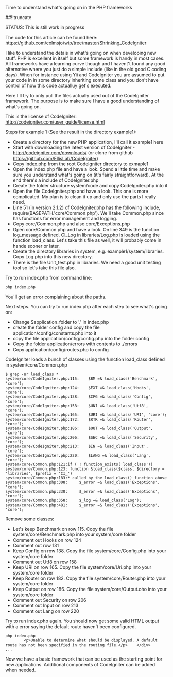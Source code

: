 Time to understand what's going on in the PHP frameworks

[meta:author]: <> (Jonas Colmsjo)
[meta:title]: <> (Shrinking CodeIgniter Details)
[meta:date]: <> (2012-08-10)
[meta:nested:key]: <> (Metadata value)

##!!truncate


STATUS: This is still work in progress

The code for this article can be found here: https://github.com/colmsjo/wip/tree/master/Shrinking_CodeIgniter

I like to understand the detais in what's going on when developing new stuff. PHP is excellent in itself but some framework is handy in most cases. All frameworks have a learning curve though and I havent't found any good alternative where you just do a simple include (like in the old good C coding days). When for instance using Yii and CodeIgniter you are assumed to put your code in in some directory inheriting some class and you don't have control of how this code actualluy get's executed.

Here I'll try to only pull the files actually used out of the CodeIgniter framework. The purpose is to make sure I have a good understanding of what's going on.

This is the license of CodeIgniter: http://codeigniter.com/user_guide/license.html

Steps for example 1 (See the result in the directory example1):
* Create a directory for the new PHP application, I'll call it example1 here
* Start with downloading the latest version of CodeIgniter - http://codeigniter.com/downloads/ (or clone from github https://github.com/EllisLab/CodeIgniter)
* Copy index.php from the root CodeIgniter directory to exmaple1
* Open the index.php file and have a look. Spend a little time and make sure you understand what's going on (it's fairly straightforward). At the end there's a include of CodeIgniter.php
* Create the folder structure system/code and copy CodeIgniter.php into it
* Open the file CodeIgniter.php and have a look. This one is more complicated. My plan is to clean it up and only use the parts I really need.
* Line 51 (in version 2.1.2) of CodeIgniter.php has the following include, require(BASEPATH.'core/Common.php'). We'll take Common.php since has functions for error management and logging. 
* Copy core/Common.php and also core/Exceptions.php
* Open core/Common.php and have a look. On line 349 is the function log_message defined. CI_Log in libraries/Log.php is loaded using the function load_class. Let's take this file as well, it will probably come in hande sooner or later.
* Create the directory libraries in system, e.g. example1/system/libraries. Copy Log.php into this new directory.
* There is the file Unit_test.php in libraries. We need a good unit testing tool so let's take this file also.

Try to run index.php from command line:
```
php index.php
```

You'll get an error complaining about the paths.

Next steps. You can try to run index.php after each step to see what's going on:

 * Change $application_folder to '.' in index.php 
 * create the folder config and copy the file application/config/constants.php into it
 * copy the file application/config/config.php into the folder config
 * Copy the folder application/errors with contents to ./errors
 * Copy application/config/routes.php to config

CodeIgniter loads a bunch of classes using the function load_class defined in system/core/Common.php

```
$ grep -nr load_class *
system/core/CodeIgniter.php:115:	$BM =& load_class('Benchmark', 'core');
system/core/CodeIgniter.php:124:	$EXT =& load_class('Hooks', 'core');
system/core/CodeIgniter.php:138:	$CFG =& load_class('Config', 'core');
system/core/CodeIgniter.php:158:	$UNI =& load_class('Utf8', 'core');
system/core/CodeIgniter.php:165:	$URI =& load_class('URI', 'core');
system/core/CodeIgniter.php:172:	$RTR =& load_class('Router', 'core');
system/core/CodeIgniter.php:186:	$OUT =& load_class('Output', 'core');
system/core/CodeIgniter.php:206:	$SEC =& load_class('Security', 'core');
system/core/CodeIgniter.php:213:	$IN	=& load_class('Input', 'core');
system/core/CodeIgniter.php:220:	$LANG =& load_class('Lang', 'core');
system/core/Common.php:121:if ( ! function_exists('load_class'))
system/core/Common.php:123:	function &load_class($class, $directory = 'libraries', $prefix = 'CI_')
system/core/Common.php:183:* called by the load_class() function above
system/core/Common.php:308:		$_error =& load_class('Exceptions', 'core');
system/core/Common.php:330:		$_error =& load_class('Exceptions', 'core');
system/core/Common.php:358:		$_log =& load_class('Log');
system/core/Common.php:481:		$_error =& load_class('Exceptions', 'core');
```

Remove some classes:

 * Let's keep Benchmark on row 115. Copy the file system/core/Benchmark.php into your system/core folder
 * Comment out Hooks on row 124
 * Comment out row 131
 * Keep Config on row 138. Copy the file system/core/Config.php into your system/core folder
 * Comment out Utf8 on row 158
 * Keep URI on row 165. Copy the file system/core/Uri.php into your system/core folder
 * Keep Router on row 182. Copy the file system/core/Router.php into your system/core folder
 * Keep Output on row 186. Copy the file system/core/Output.oho into your system/core folder
 * Comment out Security on row 206
 * Comment out Input on row 213
 * Comment out Lang on row 220


Try to run index.php again. You should now get some valid HTML output with a error saying the default route haven't been configured.
```
php index.php
		<p>Unable to determine what should be displayed. A default route has not been specified in the routing file.</p>	</div>
...
```

Now we have a basic framework that can be used as the starting point for new applications. Additional components of CodeIgniter can be added when needed.



